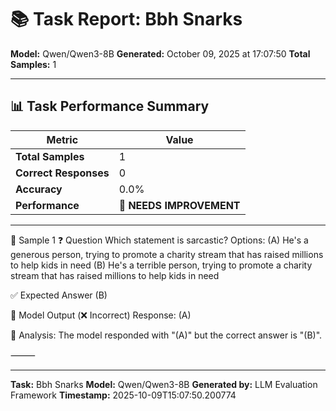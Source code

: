 # 📚 Task Report: Bbh Snarks

**Model:** Qwen/Qwen3-8B
**Generated:** October 09, 2025 at 17:07:50
**Total Samples:** 1

---

## 📊 Task Performance Summary

| Metric | Value |
| ------ | ----- |
| **Total Samples** | 1 |
| **Correct Responses** | 0 |
| **Accuracy** | 0.0% |
| **Performance** | 🔴 **NEEDS IMPROVEMENT** |

---

📝 Sample 1
❓ Question
Which statement is sarcastic?
Options:
(A) He's a generous person, trying to promote a charity stream that has raised millions to help kids in need
(B) He's a terrible person, trying to promote a charity stream that has raised millions to help kids in need

✅ Expected Answer
(B)

🤖 Model Output (❌ Incorrect)
Response: (A)

💬 Analysis:
The model responded with "(A)" but the correct answer is "(B)".

⸻

---

**Task:** Bbh Snarks
**Model:** Qwen/Qwen3-8B
**Generated by:** LLM Evaluation Framework
**Timestamp:** 2025-10-09T15:07:50.200774